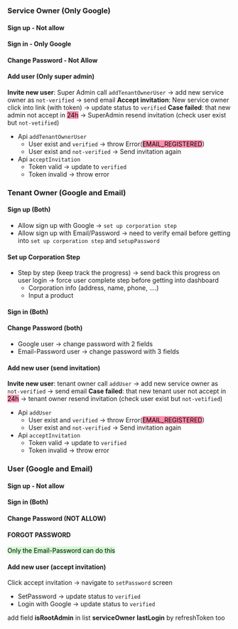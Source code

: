 ### Service Owner (Only Google)
#### Sign up - Not allow
#### Sign in - Only Google
#### Change Password - Not Allow
#### Add user (Only super admin) 
**Invite new user**: Super Admin call `addTenantOwnerUser` -> add new service owner as `not-verified` -> send email
**Accept invitation**: New service owner click into link (with token) -> update status to `verified`
**Case failed**: that new admin not accept in <mark style="background: #FF5582A6;">24h</mark> -> SuperAdmin resend invitation (check user exist but `not-vetified`)
- Api `addTenantOwnerUser`
	- User exist and `verified` -> throw Error(<mark style="background: #FF5582A6;">EMAIL_REGISTERED</mark>)
	- User exist and `not-verified` -> Send invitation again
- Api `acceptInvitation`
	- Token valid -> update to `verified`
	- Token invalid -> throw error
### Tenant Owner (Google and Email)
#### Sign up (Both)
+ Allow sign up with Google -> `set up corporation step`
+ Allow sign up with Email/Password -> need to verify email before getting into `set up corporation step` and `setupPassword`
#### Set up Corporation Step
- Step by step (keep track the progress) -> send back this progress on user login -> force user complete step before getting into dashboard
	- Corporation info (address, name, phone, ....)
	- Input a product
#### Sign in (Both)
#### Change Password (both)
- Google user -> change password with 2 fields
- Email-Password user -> change password with 3 fields
#### Add new user (send invitation)
**Invite new user**: tenant owner call `addUser` -> add new service owner as `not-verified` -> send email
**Case failed**: that new tenant user not accept in <mark style="background: #FF5582A6;">24h</mark> -> tenant owner resend invitation (check user exist but `not-vetified`)
- Api `addUser`
	- User exist and `verified` -> throw Error(<mark style="background: #FF5582A6;">EMAIL_REGISTERED</mark>)
	- User exist and `not-verified` -> Send invitation again
- Api `acceptInvitation`
	- Token valid -> update to `verified`
	- Token invalid -> throw error
### User (Google and Email)
#### Sign up - Not allow
#### Sign in (Both)
#### Change Password (NOT ALLOW)
#### FORGOT PASSWORD
<mark style="background: #BBFABBA6;">Only the Email-Password can do this</mark>
#### Add new user (accept invitation)
Click accept invitation -> navigate to `setPassword` screen
- SetPassword ->  update status to `verified`
- Login with Google ->  update status to `verified`

add field **isRootAdmin** in list **serviceOwner**
**lastLogin** by refreshToken too
